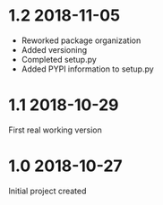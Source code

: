1.2 2018-11-05
==============

- Reworked package organization
- Added versioning
- Completed setup.py
- Added PYPI information to setup.py

1.1 2018-10-29
==============

First real working version

1.0 2018-10-27
==============

Initial project created
